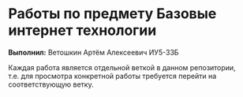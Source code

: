# Работы по предмету Базовые интернет технологии

<b>Выполнил:</b> Ветошкин Артём Алексеевич ИУ5-33Б

Каждая работа является отдельной веткой в данном репозитории,<br/> т.е. для просмотра конкретной работы требуется перейти на соответствующую ветку.